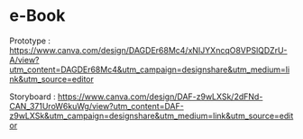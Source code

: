 # e-Book

Prototype : 
https://www.canva.com/design/DAGDEr68Mc4/xNIJYXncqO8VPSlQDZrU-A/view?utm_content=DAGDEr68Mc4&utm_campaign=designshare&utm_medium=link&utm_source=editor

Storyboard :
https://www.canva.com/design/DAF-z9wLXSk/2dFNd-CAN_371UroW6kuWg/view?utm_content=DAF-z9wLXSk&utm_campaign=designshare&utm_medium=link&utm_source=editor

